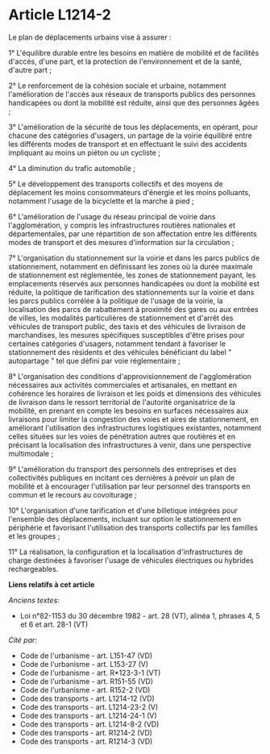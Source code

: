 # Article L1214-2

Le plan de déplacements urbains vise à assurer : 

1° L'équilibre durable entre les besoins en matière de mobilité et de facilités d'accès, d'une part, et la protection de
l'environnement et de la santé, d'autre part ; 

2° Le renforcement de la cohésion sociale et urbaine, notamment l'amélioration de l'accès aux réseaux de transports publics
des personnes handicapées ou dont la mobilité est réduite, ainsi que des personnes âgées ; 

3° L'amélioration de la sécurité de tous les déplacements, en opérant, pour chacune des catégories d'usagers, un partage de
la voirie équilibré entre les différents modes de transport et en effectuant le suivi des accidents impliquant au moins un
piéton ou un cycliste ; 

4° La diminution du trafic automobile ; 

5° Le développement des transports collectifs et des moyens de déplacement les moins consommateurs d'énergie et les moins
polluants, notamment l'usage de la bicyclette et la marche à pied ; 

6° L'amélioration de l'usage du réseau principal de voirie dans l'agglomération, y compris les infrastructures routières
nationales et départementales, par une répartition de son affectation entre les différents modes de transport et des mesures
d'information sur la circulation ; 

7° L'organisation du stationnement sur la voirie et dans les parcs publics de stationnement, notamment en définissant les
zones où la durée maximale de stationnement est réglementée, les zones de stationnement payant, les emplacements réservés aux
personnes handicapées ou dont la mobilité est réduite, la politique de tarification des stationnements sur la voirie et dans
les parcs publics corrélée à la politique de l'usage de la voirie, la localisation des parcs de rabattement à proximité des
gares ou aux entrées de villes, les modalités particulières de stationnement et d'arrêt des véhicules de transport public,
des taxis et des véhicules de livraison de marchandises, les mesures spécifiques susceptibles d'être prises pour certaines
catégories d'usagers, notamment tendant à favoriser le stationnement des résidents et des véhicules bénéficiant du label "
autopartage " tel que défini par voie réglementaire ; 

8° L'organisation des conditions d'approvisionnement de l'agglomération nécessaires aux activités commerciales et
artisanales, en mettant en cohérence les horaires de livraison et les poids et dimensions des véhicules de livraison dans le
ressort territorial de l'autorité organisatrice de la mobilité, en prenant en compte les besoins en surfaces nécessaires aux
livraisons pour limiter la congestion des voies et aires de stationnement, en améliorant l'utilisation des infrastructures
logistiques existantes, notamment celles situées sur les voies de pénétration autres que routières et en précisant la
localisation des infrastructures à venir, dans une perspective multimodale ; 

9° L'amélioration du transport des personnels des entreprises et des collectivités publiques en incitant ces dernières à
prévoir un plan de mobilité et à encourager l'utilisation par leur personnel des transports en commun et le recours au
covoiturage ; 

10° L'organisation d'une tarification et d'une billetique intégrées pour l'ensemble des déplacements, incluant sur option le
stationnement en périphérie et favorisant l'utilisation des transports collectifs par les familles et les groupes ; 

11° La réalisation, la configuration et la localisation d'infrastructures de charge destinées à favoriser l'usage de
véhicules électriques ou hybrides rechargeables.

**Liens relatifs à cet article**

_Anciens textes_:

  - Loi n°82-1153 du 30 décembre 1982 - art. 28 (VT), alinéa 1, phrases 4, 5 et 6 et art. 28-1 (VT)

_Cité par_:

  - Code de l'urbanisme - art. L151-47 (VD)
  - Code de l'urbanisme - art. L153-27 (V)
  - Code de l'urbanisme - art. R*123-3-1 (VT)
  - Code de l'urbanisme - art. R151-55 (VD)
  - Code de l'urbanisme - art. R152-2 (VD)
  - Code des transports - art. L1214-12 (VD)
  - Code des transports - art. L1214-23-2  (V)
  - Code des transports - art. L1214-24-1 (V)
  - Code des transports - art. L1214-8-2 (VD)
  - Code des transports - art. R1214-2 (VD)
  - Code des transports - art. R1214-3 (VD)
